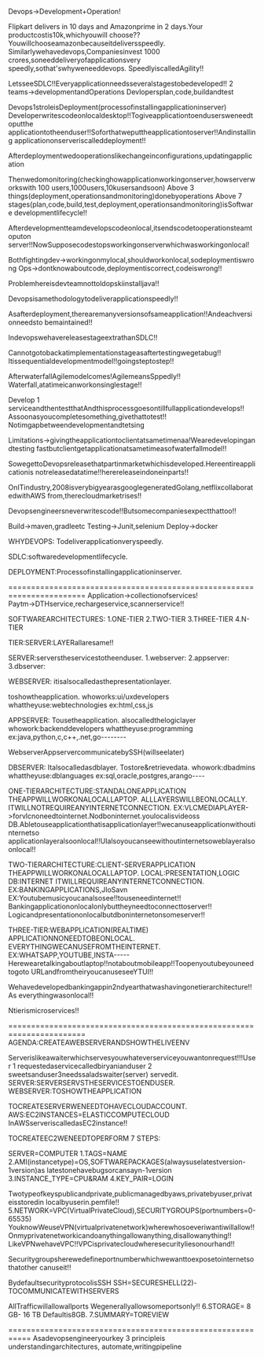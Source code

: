 Devops→Development+Operation!

Flipkart delivers in 10 days and Amazonprime in 2 days.Your productcostis10k,whichyouwill
choose??Youwillchooseamazonbecauseitdeliversspeedly.
Similarlywehavedevops,Companiesinvest 1000 crores,soneeddeliveryofapplicationsvery
speedly,sothat'swhyweneeddevops.
SpeedlyiscalledAgility!!

LetsseeSDLC!!Everyapplicationneedsseveralstagestobedeveloped!!
2 teams→developmentandOperations
Devlopersplan,code,buildandtest

Devops1stroleisDeployment(processofinstallingapplicationinserver)
Developerwritescodeonlocaldesktop!!Togiveapplicationtoendusersweneedtoputthe
applicationtotheenduser!!Soforthatweputtheapplicationtoserver!!Andinstalling
applicationonserveriscalleddeployment!!

Afterdeploymentwedooperationslikechangeinconfigurations,updatingapplication

Thenwedomonitoring(checkinghowapplicationworkingonserver,howserverworkswith 100
users,1000users,10kusersandsoon)
Above 3 things(deployment,operationsandmonitoring)donebyoperations
Above 7 stages(plan,code,build,test,deployment,operationsandmonitoring)isSoftware
developmentlifecycle!!

Afterdevelopmentteamdevelopscodeonlocal,itsendscodetooperationsteamtoputon
server!!NowSupposecodestopsworkingonserverwhichwasworkingonlocal!

Bothfightingdev→workingonmylocal,shouldworkonlocal,sodeploymentiswrong
Ops→dontknowaboutcode,deploymentiscorrect,codeiswrong!!

Problemhereisdevteamnottoldopskiinstalljava!!

Devopsisamethodologytodeliverapplicationspeedly!!

Asafterdeployment,therearemanyversionsofsameapplication!!Andeachversionneedsto
bemaintained!!

IndevopswehavereleasestageextrathanSDLC!!

Cannotgotobackatimplementationstageasaftertestingwegetabug!!
Itissequentialdevelopmentmodel!!goingsteptostep!!

AfterwaterfallAgilemodelcomes!AgilemeansSppedly!!
Waterfall,atatimeicanworkonsinglestage!!

Develop 1 serviceandthentestthatAndthisprocessgoesontillfullapplicationdevelops!!
Assoonasyoucompletesomething,givethattotest!!
Notimgapbetweendevelopmentandtetsing

Limitations→givingtheapplicationtoclientatsametimenaa!Wearedevelopingandtesting
fastbutclientgetapplicationatsametimeasofwaterfallmodel!!

SowegettoDevopsreleasethatpartinmarketwhichisdeveloped.Hereentireapplicationis
notreleasedatatime!!herereleaseindoneinparts!!

OnITindustry,2008isverybigyearasgooglegeneratedGolang,netflixcollaboratedwithAWS
from,therecloudmarketrises!!

Devopsengineersneverwritescode!!Butsomecompaniesexpectthattoo!!

Build→maven,gradleetc
Testing→Junit,selenium
Deploy→docker

WHYDEVOPS:
Todeliverapplicationveryspeedly.

SDLC:softwaredevelopmentlifecycle.

DEPLOYMENT:Processofinstallingapplicationinserver.

=======================================================================
Application→collectionofservices!
Paytm→DTHservice,rechargeservice,scannerservice!!

SOFTWAREARCHITECTURES:
1.ONE-TIER
2.TWO-TIER
3.THREE-TIER
4.N-TIER

TIER:SERVER:LAYERallaresame!!

SERVER:serverstheservicestotheenduser.
1.webserver:
2.appserver:
3.dbserver:

WEBSERVER:
itisalsocalledasthepresentationlayer.

toshowtheapplication.
whoworks:ui/uxdevelopers
whattheyuse:webtechnologies
ex:html,css,js

APPSERVER:
Tousetheapplication.
alsocalledthelogiclayer
whowork:backenddevelopers
whattheyuse:programming
ex:java,python,c,c++,.net,go--------

WebserverAppservercommunicatebySSH(willseelater)

DBSERVER:
Italsocalledasdblayer.
Tostore&retrievedata.
whowork:dbadmins
whattheyuse:dblanguages
ex:sql,oracle,postgres,arango----

ONE-TIERARCHITECTURE:STANDALONEAPPLICATION
THEAPPWILLWORKONALOCALLAPTOP.
ALLLAYERSWILLBEONLOCALLY.
ITWILLNOTREQUIREANYINTERNETCONNECTION.
EX:VLCMEDIAPLAYER->forvlcnoneedtointernet.Nodboninternet.youlocalisvideoss
DB.Abletouseapplicationthatisapplicationlayer!!wecanuseapplicationwithoutinternetso
applicationlayeralsoonlocal!!UIalsoyoucanseewithoutinternetsoweblayeralsoonlocal!!

TWO-TIERARCHITECTURE:CLIENT-SERVERAPPLICATION
THEAPPWILLWORKONALOCALLAPTOP.
LOCAL:PRESENTATION,LOGIC DB:INTERNET
ITWILLREQUIREANYINTERNETCONNECTION.
EX:BANKINGAPPLICATIONS,JIoSavn
EX:Youtubemusicyoucanalsosee!!touseneedinternet!!
Bankingapplicationonlocalonlybuttheyneedtoconnecttoserver!!
Logicandpresentationonlocalbutdboninternetonsomeserver!!

THREE-TIER:WEBAPPLICATION(REALTIME)
APPLICATIONNONEEDTOBEONLOCAL.
EVERYTHINGWECANUSEFROMTHEINTERNET.
EX:WHATSAPP,YOUTUBE,INSTA-----
Herewearetalkingaboutlaptop!!notaboutmobileapp!!Toopenyoutubeyouneedtogoto
URLandfromtheiryoucanuseseeYTUI!!

Wehavedevelopedbankingappin2ndyearthatwashavingonetierarchitecture!!As
everythingwasonlocal!!

Ntierismicroservices!!

=======================================================================
AGENDA:CREATEAWEBSERVERANDSHOWTHELIVEENV

Serverislikeawaiterwhichservesyouwhateverserviceyouwantonrequest!!!User 1
requestedaservicecalledbiryanianduser 2 sweetsanduser3needssaladswaiter(server)
servedit.
SERVER:SERVERSERVSTHESERVICESTOENDUSER.
WEBSERVER:TOSHOWTHEAPPLICATION

TOCREATESERVERWENEEDTOHAVECLOUDACCOUNT.
AWS:EC2INSTANCES=ELASTICCOMPUTECLOUD
InAWSserveriscalledasEC2instance!!

TOCREATEEC2WENEEDTOPERFORM 7 STEPS:

SERVER=COMPUTER
1.TAGS=NAME
2.AMI(instancetype)=OS,SOFTWAREPACKAGES(alwaysuselatestversion-1version)as
latestonehavebugsorcansayn-1version
3.INSTANCE_TYPE=CPU&RAM
4.KEY_PAIR=LOGIN

Twotypeofkeyspublicandprivate,publicmanagedbyaws,privatebyuser,privateisstoredin
localbyuserin.pemfile!!
5.NETWORK=VPC(VirtualPrivateCloud),SECURITYGROUPS(portnumbers=0-65535)
YouknowWeuseVPN(virtualprivatenetwork)wherewhosoeveriwantiwillallow!!
Onmyprivatenetworkicandoanythingallowanything,disallowanything!!
LikeVPNwehaveVPC!!VPCisprivatecloudwheresecurityliesonourhand!!

Securitygroupsherewedefineportnumberwhichwewanttoexposetointernetsothatother
canuseit!!

BydefaultsecurityprotocolisSSH
SSH=SECURESHELL(22)-TOCOMMUNICATEWITHSERVERS

AllTrafficwillallowallports
Wegenerallyallowsomeportsonly!!
6.STORAGE= 8 GB- 16 TB
Defaultis8GB.
7.SUMMARY=TOREVIEW

===========================================================
Asadevopsengineeryourkey 3 principleis
understandingarchitectures, automate,writingpipeline